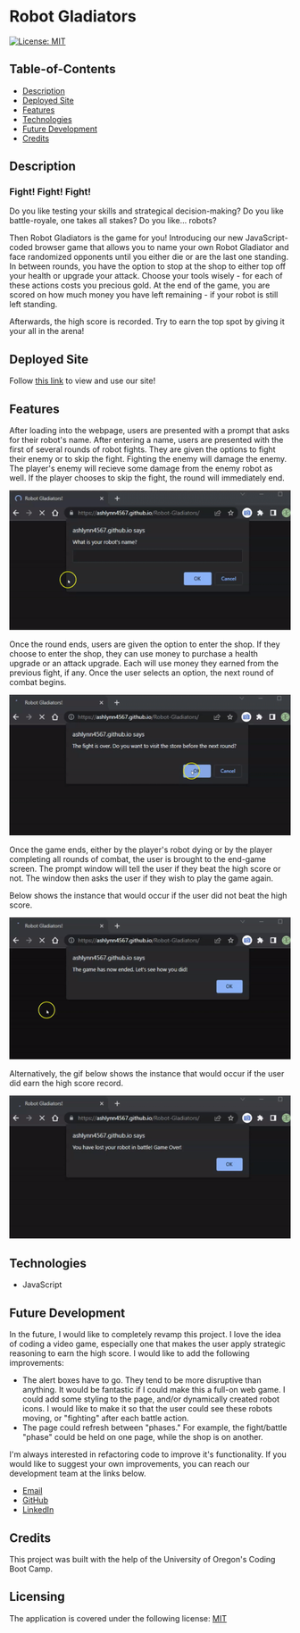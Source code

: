 # Robot Gladiators

[![License: MIT](https://img.shields.io/badge/License-MIT-yellow.svg)](https://opensource.org/licenses/MIT)

## Table-of-Contents

- [Description](#description)
- [Deployed Site](#deployed-site)
- [Features](#features)
- [Technologies](#technologies)
- [Future Development](#future-development)
- [Credits](#credits)

## Description

### Fight! Fight! Fight!

Do you like testing your skills and strategical decision-making? Do you like battle-royale, one takes all stakes? Do you like... robots?

Then Robot Gladiators is the game for you! Introducing our new JavaScript-coded browser game that allows you to name your own Robot Gladiator and face randomized opponents until you either die or are the last one standing. In between rounds, you have the option to stop at the shop to either top off your health or upgrade your attack. Choose your tools wisely - for each of these actions costs you precious gold. At the end of the game, you are scored on how much money you have left remaining - if your robot is still left standing.

Afterwards, the high score is recorded. Try to earn the top spot by giving it your all in the arena!

## Deployed Site

Follow [this link](https://ashlynn4567.github.io/Robot-Gladiators/) to view and use our site!

## Features

After loading into the webpage, users are presented with a prompt that asks for their robot's name. After entering a name, users are presented with the first of several rounds of robot fights. They are given the options to fight their enemy or to skip the fight. Fighting the enemy will damage the enemy. The player's enemy will recieve some damage from the enemy robot as well. If the player chooses to skip the fight, the round will immediately end.

<p align="center">
<img alt="A demonstration gif showing how the user nagivates through the alert panels. The user must name their robot, then the game starts. During each round of robot gladiators, users have the option to stay and fight or skip the fight entirely. " src="./assets/images/robot-gladiators-demo.gif"/>
</p>

Once the round ends, users are given the option to enter the shop. If they choose to enter the shop, they can use money to purchase a health upgrade or an attack upgrade. Each will use money they earned from the previous fight, if any. Once the user selects an option, the next round of combat begins.

<p align="center">
<img alt="A demonstration gif showing that the user can enter the shop in between rounds of combat. In the shop, they can choose to upgrade their health or their attack. After the user selects an option, the next round of combat begins." src="./assets/images/robot-gladiators-demo-2.gif"/>
</p>

Once the game ends, either by the player's robot dying or by the player completing all rounds of combat, the user is brought to the end-game screen. The prompt window will tell the user if they beat the high score or not. The window then asks the user if they wish to play the game again.

Below shows the instance that would occur if the user did not beat the high score.

<p align="center">
<img alt="A demonstration gif showing the user navigating through the end-game screen. It will tell the user if they beat the current high score or not, and then ask the user if they wish to play again. This gif shows that the user did not earn the high score." src="./assets/images/robot-gladiators-demo-3.gif"/>
</p>

Alternatively, the gif below shows the instance that would occur if the user did earn the high score record.

<p align="center">
<img alt="A demonstration gif showing the user navigating through the end-game screen. It will tell the user if they beat the current high score or not, and then ask the user if they wish to play again. This gif shows that the user did earn the high score." src="./assets/images/robot-gladiators-demo-4.gif"/>
</p>

## Technologies

- JavaScript

## Future Development

In the future, I would like to completely revamp this project. I love the idea of coding a video game, especially one that makes the user apply strategic reasoning to earn the high score. I would like to add the following improvements:

- The alert boxes have to go. They tend to be more disruptive than anything. It would be fantastic if I could make this a full-on web game. I could add some styling to the page, and/or dynamically created robot icons. I would like to make it so that the user could see these robots moving, or "fighting" after each battle action.
- The page could refresh between "phases." For example, the fight/battle "phase" could be held on one page, while the shop is on another.

I'm always interested in refactoring code to improve it's functionality. If you would like to suggest your own improvements, you can reach our development team at the links below.

- <a href="mailto:ashlynn4567@gmail.com">Email</a>
- <a href="https://github.com/ashlynn4567">GitHub</a>
- <a href="www.linkedin.com/in/Ashley-Lynn-Smith">LinkedIn</a>

## Credits

This project was built with the help of the University of Oregon's Coding Boot Camp.

## Licensing

The application is covered under the following license: [MIT](https://opensource.org/licenses/MIT)
